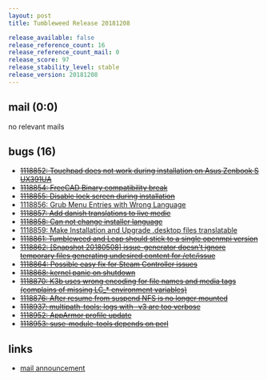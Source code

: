 ```yaml
---
layout: post
title: Tumbleweed Release 20181208

release_available: false
release_reference_count: 16
release_reference_count_mail: 0
release_score: 97
release_stability_level: stable
release_version: 20181208
---
```


## mail (0:0)

no relevant mails

## bugs (16)

<!--more-->

- ~~[1118852: Touchpad does not work during installation on Asus Zenbook S UX391UA](https://bugzilla.opensuse.org/show_bug.cgi?id=1118852)~~
- ~~[1118854: FreeCAD Binary compatibility break](https://bugzilla.opensuse.org/show_bug.cgi?id=1118854)~~
- ~~[1118855: Disable lock screen during installation](https://bugzilla.opensuse.org/show_bug.cgi?id=1118855)~~
- [1118856: Grub Menu Entries with Wrong Language](https://bugzilla.opensuse.org/show_bug.cgi?id=1118856)
- ~~[1118857: Add danish translations to live medie](https://bugzilla.opensuse.org/show_bug.cgi?id=1118857)~~
- ~~[1118858: Can not change installer language](https://bugzilla.opensuse.org/show_bug.cgi?id=1118858)~~
- [1118859: Make Installation and Upgrade .desktop files translatable](https://bugzilla.opensuse.org/show_bug.cgi?id=1118859)
- ~~[1118861: Tumbleweed and Leap should stick to a single openmpi version](https://bugzilla.opensuse.org/show_bug.cgi?id=1118861)~~
- ~~[1118862: \[Snapshot 20180508\] issue-generator doesn't ignore temporary files generating undesired content for /etc/issue](https://bugzilla.opensuse.org/show_bug.cgi?id=1118862)~~
- ~~[1118864: Possible easy fix for Steam Controller issues](https://bugzilla.opensuse.org/show_bug.cgi?id=1118864)~~
- ~~[1118868: kernel panic on shutdown](https://bugzilla.opensuse.org/show_bug.cgi?id=1118868)~~
- ~~[1118870: K3b uses wrong encoding for file names and media tags (complains of missing LC_* environment variables)](https://bugzilla.opensuse.org/show_bug.cgi?id=1118870)~~
- ~~[1118876: After resume from suspend NFS is no longer mounted](https://bugzilla.opensuse.org/show_bug.cgi?id=1118876)~~
- ~~[1118937: multipath-tools: logs with -v3 are too verbose](https://bugzilla.opensuse.org/show_bug.cgi?id=1118937)~~
- ~~[1118952: AppArmor profile update](https://bugzilla.opensuse.org/show_bug.cgi?id=1118952)~~
- ~~[1118953: suse-module-tools depends on perl](https://bugzilla.opensuse.org/show_bug.cgi?id=1118953)~~



## links

- [mail announcement](https://lists.opensuse.org/opensuse-factory/2018-12/msg00066.html)
